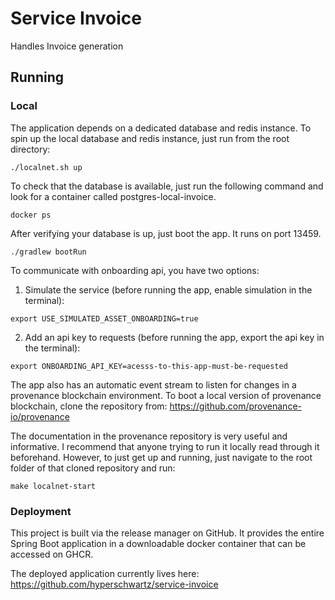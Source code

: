 # Service Invoice
Handles Invoice generation

## Running

### Local
The application depends on a dedicated database and redis instance.  To spin up the local database and redis instance,
just run from the root directory:
```shell
./localnet.sh up
```

To check that the database is available, just run the following command and look for a container called
postgres-local-invoice.
```shell
docker ps
```

After verifying your database is up, just boot the app.  It runs on port 13459.
```shell
./gradlew bootRun
```

To communicate with onboarding api, you have two options:
1. Simulate the service (before running the app, enable simulation in the terminal):
```shell
export USE_SIMULATED_ASSET_ONBOARDING=true
```
2. Add an api key to requests (before running the app, export the api key in the terminal):
```shell
export ONBOARDING_API_KEY=acesss-to-this-app-must-be-requested
```

The app also has an automatic event stream to listen for changes in a provenance blockchain environment. To boot a local
version of provenance blockchain, clone the repository from: https://github.com/provenance-io/provenance

The documentation in the provenance repository is very useful and informative.  I recommend that anyone trying to run it
locally read through it beforehand.  However, to just get up and running, just navigate to the root folder of that
cloned repository and run:
```shell
make localnet-start
```

### Deployment
This project is built via the release manager on GitHub.  It provides the entire Spring Boot application in a
downloadable docker container that can be accessed on GHCR.

The deployed application currently lives here: https://github.com/hyperschwartz/service-invoice
